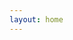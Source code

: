 ```yaml
---
layout: home
---
```

<style>
header.intro {
    display: -webkit-box;
    image: assets/images/面具.jpg
}
</style>
